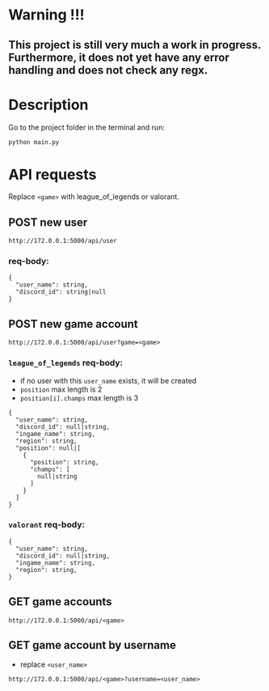 
# Warning !!!
This project is still very much a work in progress. Furthermore, it does not yet have any error handling and does not check any regx.
---
# Description
Go to the project folder in the terminal and run:
``` bash
python main.py
```
# API requests
Replace `<game>` with league_of_legends or valorant.
## POST new user
```
http://172.0.0.1:5000/api/user
```
### req-body:
```
{
  "user_name": string,
  "discord_id": string|null
}
```
## POST new game account
```
http://172.0.0.1:5000/api/user?game=<game>
```
### `league_of_legemds` req-body:
- if no user with this `user_name` exists, it will be created
- `position` max length is 2
- `position[i].champs` max length is 3
```
{
  "user_name": string,
  "discord_id": null|string,
  "ingame_name": string,
  "region": string,
  "position": null|[
    {
      "position": string,
      "champs": [
        null|string
      ]
    }
  ]
}
```
### `valorant` req-body:
```
{
  "user_name": string,
  "discord_id": null|string,
  "ingame_name": string,
  "region": string,
}
```
## GET game accounts
```
http://172.0.0.1:5000/api/<game>
```
## GET game account by username
- replace `<user_name>`
```
http://172.0.0.1:5000/api/<game>?username=<user_name>
```
